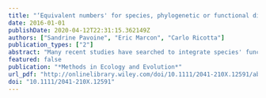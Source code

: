 ```yaml
---
title: "‘Equivalent numbers' for species, phylogenetic or functional diversity in a nested hierarchy of multiple scales"
date: 2016-01-01
publishDate: 2020-04-12T22:31:15.362149Z
authors: ["Sandrine Pavoine", "Eric Marcon", "Carlo Ricotta"]
publication_types: ["2"]
abstract: "Many recent studies have searched to integrate species' functions and phylogenies in the measurement of biodiversity. To obtain easily interpretable measures, some researchers recommended diversity indices expressed in terms of equivalent numbers of species: the number of equally likely and maximally dissimilar species needed to produce the given value of diversity. Then, biodiversity is often calculated at three scales: within communities ($α$ diversity), among communities ($β$ diversity) and in a region ($γ$ diversity). These three scales are, however, insufficient to tackle the organization of biodiversity in space because, for most organisms, there is a nested hierarchy of multiple scales characterized by different patterns and processes, from the small neighbourhood to the biosphere. We developed methodologies for analysing species, functional, taxonomic or phylogenetic diversity in a hierarchy of multiple scales using equivalent numbers of species. As an example, we analysed the taxonomic and functional diversity of macroinvertebrate assemblages in the Loire River, France, at four levels: within sites ($α$ diversity), among sites within geological regions ($β$1 diversity), among geological regions ($β$2 diversity) and at the river scale ($γ$ diversity). The new hierarchical approaches of biodiversity revealed very low differences among sites within regions and among regions in terms of taxonomy and functional traits (size and diet), despite moderate, significant species turnover among geological regions. We compare our framework with those other authors have developed. We argue that different definitions of $α$, $β$, $γ$ diversities are used in the literature reflecting different points of view on biodiversity. We make recommendations on how to normalize functional (or phylogenetic) dissimilarities among species to render sites and regions comparable, and discuss the pros and cons of our approach. The hierarchical approaches of biodiversity in terms of ‘equivalent numbers' respond to current demands to obtain intuitive, easily interpretable components of biodiversity. The approaches we propose go beyond current developments by considering a hierarchy of spatial scales and unbalanced sampling design. They will provide powerful tools to detect the ecological and evolutionary processes that act differently at different scales."
featured: false
publication: "*Methods in Ecology and Evolution*"
url_pdf: "http://onlinelibrary.wiley.com/doi/10.1111/2041-210X.12591/abstract"
doi: "10.1111/2041-210X.12591"
---
```



